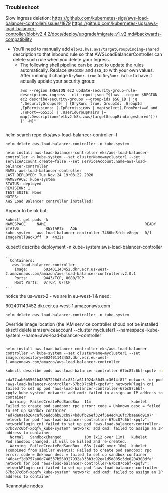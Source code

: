### Troubleshoot

Slow ingress deletion:
https://github.com/kubernetes-sigs/aws-load-balancer-controller/issues/1879
https://github.com/kubernetes-sigs/aws-load-balancer-controller/blob/v2.4.2/docs/deploy/upgrade/migrate_v1_v2.md#backwards-compatibility

 * You'll need to manually add `elbv2.k8s.aws/targetGroupBinding=shared` description to that inbound rule so that AWSLoadBalancerController can delete such rule when you delete your Ingress.
     * The following shell pipeline can be used to update the rules automatically. Replace `$REGION` and `$SG_ID` with your own values. After running it change `DryRun: true` to `DryRun: false` to have it actually update your security group:
       ```
       aws --region $REGION ec2 update-security-group-rule-descriptions-ingress --cli-input-json "$(aws --region $REGION ec2 describe-security-groups --group-ids $SG_ID | jq '.SecurityGroups[0] | {DryRun: true, GroupId: .GroupId ,IpPermissions: (.IpPermissions | map(select(.FromPort==0 and .ToPort==65535) | .UserIdGroupPairs |= map(.Description="elbv2.k8s.aws/targetGroupBinding=shared"))) }' -M)"


helm search repo eks/aws-load-balancer-controller -l

```
helm delete aws-load-balancer-controller -n kube-system
```


```
helm install aws-load-balancer-controller eks/aws-load-balancer-controller -n kube-system --set clusterName=mycluster1 --set serviceAccount.create=false --set serviceAccount.name=aws-load-balancer-controller
NAME: aws-load-balancer-controller
LAST DEPLOYED: Tue Nov 24 19:03:22 2020
NAMESPACE: kube-system
STATUS: deployed
REVISION: 1
TEST SUITE: None
NOTES:
AWS Load Balancer controller installed!
```

Appear to be ok but:
```
kubectl get pods -A
NAMESPACE     NAME                                            READY   STATUS            RESTARTS   AGE
kube-system   aws-load-balancer-controller-7466bd5fcb-v8ngn   0/1     ImagePullBackOff  0  4m22s
```


kubectl describe deployment -n kube-system aws-load-balancer-controller
```
...
  Containers:
   aws-load-balancer-controller:
    Image:       602401143452.dkr.ecr.us-west-2.amazonaws.com/amazon/aws-load-balancer-controller:v2.0.1
    Ports:       9443/TCP, 8080/TCP
    Host Ports:  0/TCP, 0/TCP
...
```

notice the us-west-2 - we are in eu-west-1
& need:

602401143452.dkr.ecr.eu-west-1.amazonaws.com

```
helm delete aws-load-balancer-controller -n kube-system
```

Override image location  (the IAM service controller shoud not be installed
eksctl delete iamserviceaccount --cluster mycluster1 --namespace=kube-system --name=aws-load-balancer-controller

```

helm install aws-load-balancer-controller eks/aws-load-balancer-controller -n kube-system --set clusterName=mycluster1 --set image.repository=602401143452.dkr.ecr.eu-west-1.amazonaws.com/amazon/aws-load-balancer-controller 
```




```bash
kubectl describe pods aws-load-balancer-controller-67bc87c6bf-xpqfv -n kube-system
```
```
cda77aab0b5561b48987226d3b1c851fa611924a5045ac3614f87" network for pod "aws-load-balancer-controller-67bc87c6bf-xpqfv": networkPlugin cni failed to set up pod "aws-load-balancer-controller-67bc87c6bf-xpqfv_kube-system" network: add cmd: failed to assign an IP address to container
  Warning  FailedCreatePodSandBox  11m                  kubelet            Failed to create pod sandbox: rpc error: code = Unknown desc = failed to set up sandbox container "ed7de0aeb264caf8badd6bb83cb974bd0fb26ef324f5a4ed416fc7baea6d9197" network for pod "aws-load-balancer-controller-67bc87c6bf-xpqfv": networkPlugin cni failed to set up pod "aws-load-balancer-controller-67bc87c6bf-xpqfv_kube-system" network: add cmd: failed to assign an IP address to container
  Normal   SandboxChanged          10m (x12 over 11m)   kubelet            Pod sandbox changed, it will be killed and re-created.
  Warning  FailedCreatePodSandBox  68s (x449 over 10m)  kubelet            (combined from similar events): Failed to create pod sandbox: rpc error: code = Unknown desc = failed to set up sandbox container "46c4cf2d0757a00d748537b560327932a833b3c92ea1d5d805c3de0204308dfa" network for pod "aws-load-balancer-controller-67bc87c6bf-xpqfv": networkPlugin cni failed to set up pod "aws-load-balancer-controller-67bc87c6bf-xpqfv_kube-system" network: add cmd: failed to assign an IP address to container
```

Reannotate nodes

